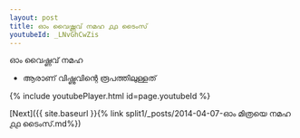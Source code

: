 ```yaml
---
layout: post
title: ഓം വൈഷ്ണവ് നമഹ ൧൧ ടൈംസ്
youtubeId: _LNvGhCwZis
---
```

 
 
 ഓം വൈഷ്ണവ് നമഹ 
 
 -  ആരാണ് വിഷ്ണുവിന്റെ രൂപത്തിലുള്ളത് 
 
  
 
  
 
 
 
 
 
 


{% include youtubePlayer.html id=page.youtubeId %}
 
[Next]({{ site.baseurl }}{% link  split1/_posts/2014-04-07-ഓം മിത്രയെ നമഹ ൧൧ ടൈംസ്.md%})
 
